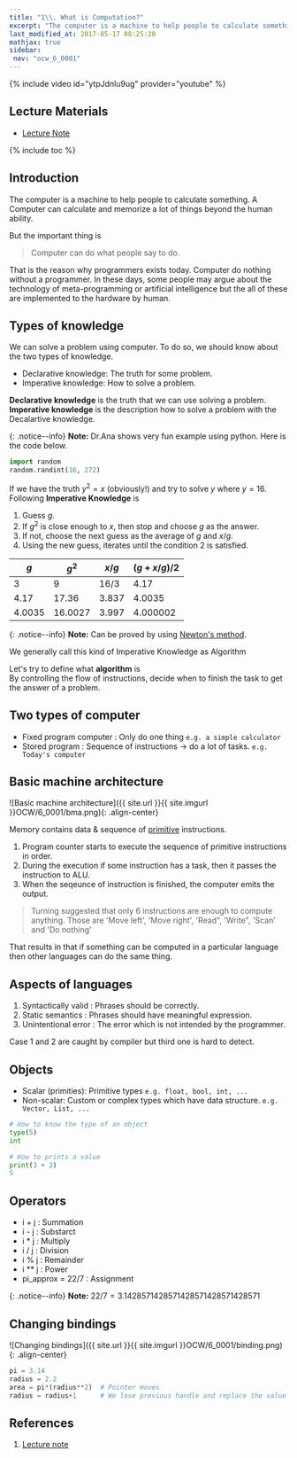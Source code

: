 ```yaml
---
title: "1\\. What is Computation?"
excerpt: "The computer is a machine to help people to calculate something. A Computer can calculate and memorize a lot of things beyond the human ability."
last_modified_at: 2017-05-17 08:25:20
mathjax: true
sidebar:
 nav: "ocw_6_0001"
---
```


{% include video id="ytpJdnlu9ug" provider="youtube" %}

## Lecture Materials

-	[Lecture Note](https://ocw.mit.edu/courses/electrical-engineering-and-computer-science/6-0001-introduction-to-computer-science-and-programming-in-python-fall-2016/lecture-slides-code/MIT6_0001F16_Lec1.pdf)

{% include toc %}

## Introduction

The computer is a machine to help people to calculate something. A Computer can calculate and memorize a lot of things beyond the human ability.

But the important thing is

>Computer can do what people say to do.

That is the reason why programmers exists today. Computer do nothing without a programmer. In these days, some people may argue about the technology of meta-programming or artificial intelligence but the all of these are implemented to the hardware by human.

<!--more-->

## Types of knowledge

We can solve a problem using computer. To do so, we should know about the two types of knowledge.

*	<a>Declarative knowledge</a>: The truth for some problem.
*	<a>Imperative knowledge</a>: How to solve a problem.

**Declarative knowledge** is the truth that we can use solving a problem.
**Imperative knowledge** is the description how to solve a problem with the Decalartive knowledge.

{: .notice--info}
**Note:** Dr.Ana shows very fun example using python. Here is the code below.

```python
import random
random.randint(16, 272)
```

If we have the truth $y^2 = x$ (obviously!) and try to solve $y$ where $y = 16$.
Following **Imperative Knowledge** is

1.	Guess $g$.
2.	If $g^2$ is close enough to $x$, then stop and choose $g$ as the answer.
3.	If not, choose the next guess as the average of $g$ and $x/g$.
4.	Using the new guess, iterates until the condition 2 is satisfied.

|$g$|$g^2$|$x/g$|$(g + x/g)/2$|
|---|---|---|---|
|3|9|16/3|4.17|
|4.17|17.36|3.837|4.0035|
|4.0035|16.0027|3.997|4.000002|

{: .notice--info}
**Note:** Can be proved by using [Newton's method](https://en.wikipedia.org/wiki/Newton%27s_method).

We generally call this kind of Imperative Knowledge as <a>Algorithm</a>

Let's try to define what **algorithm** is
<br>
By controlling the flow of instructions, decide when to finish the task to get the answer of a problem.

## Two types of computer

*	Fixed program computer : Only do one thing `e.g. a simple calculator`
*	Stored program : Sequence of instructions -> do a lot of tasks. `e.g. Today's computer`

## Basic machine architecture

![Basic machine architecture]({{ site.url }}{{ site.imgurl }}OCW/6_0001/bma.png){: .align-center}

<a>Memory</a> contains data & sequence of <ins>primitive</ins> instructions.

1. Program counter starts to execute the sequence of primitive instructions in order.
2. During the execution if some instruction has a task, then it passes the instruction to ALU.
3. When the seqeunce of instruction is finished, the computer emits the output.

>Turning suggested that only 6 instructions are enough to compute anything. Those are 'Move left', 'Move right', 'Read", 'Write", 'Scan' and 'Do nothing'

That results in that if something can be computed in a particular language then other languages can do the same thing.

## Aspects of languages

1.	<a>Syntactically valid</a> : Phrases should be correctly.
2.	<a>Static semantics</a> : Phrases should have meaningful expression.
3.	<a>Unintentional error</a> : The error which is not intended by the programmer.

Case 1 and 2 are caught by compiler but third one is hard to detect.

## Objects

*	<a>Scalar (primities):</a> Primitive types `e.g. float, bool, int, ...`
*	<a>Non-scalar:</a> Custom or complex types which have data structure. `e.g. Vector, List, ...`

~~~python
# How to know the type of an object
type(5)
int

# How to prints a value
print(3 + 2) 
5
~~~

## Operators

*	i + j : Summation
*	i - j : Substarct
*	i * j : Multiply
*	i / j : Division
*	i % j : Remainder
*	i ** j : Power
*	pi_approx = 22/7 : Assignment

{: .notice--info}
**Note:** $22/7 = 3.1428571428571428571428571428571$

## Changing bindings

![Changing bindings]({{ site.url }}{{ site.imgurl }}OCW/6_0001/binding.png){: .align-center}

~~~python
pi = 3.14
radius = 2.2
area = pi*(radius**2)  # Pointer moves
radius = radius+1      # We lose previous handle and replace the value as new.
~~~

## References

1.	[Lecture note](https://ocw.mit.edu/courses/electrical-engineering-and-computer-science/6-0001-introduction-to-computer-science-and-programming-in-python-fall-2016/lecture-slides-code/MIT6_0001F16_Lec1.pdf)
